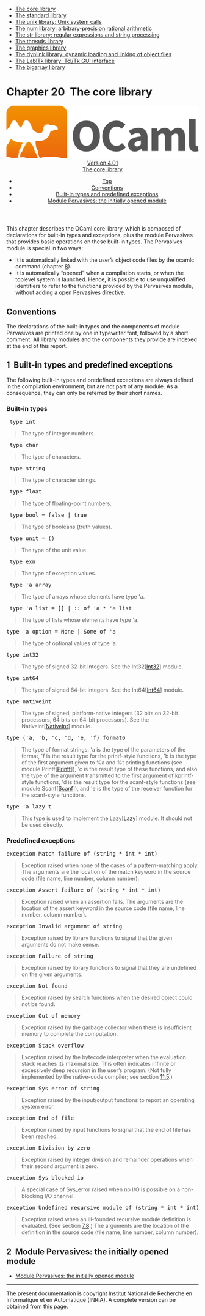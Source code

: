 <!-- ((! set title Manual !)) ((! set documentation !)) ((! set manual !)) ((! set nobreadcrumb !)) -->
<div class="manual content"><ul class="part_menu"><li class="active"><a href="core.html">The core library</a></li><li><a href="stdlib.html">The standard library</a></li><li><a href="libunix.html">The unix library: Unix system calls</a></li><li><a href="libnum.html">The num library: arbitrary-precision rational arithmetic</a></li><li><a href="libstr.html">The str library: regular expressions and string processing</a></li><li><a href="libthreads.html">The threads library</a></li><li><a href="libgraph.html">The graphics library</a></li><li><a href="libdynlink.html">The dynlink library: dynamic loading and linking of object files</a></li><li><a href="liblabltk.html">The LablTk library: Tcl/Tk GUI interface</a></li><li><a href="libbigarray.html">The bigarray library</a></li></ul>




<h1 class="chapter" id="sec462"><span>Chapter 20</span>&nbsp;&nbsp;The core library</h1>
<header><nav class="toc brand"><a class="brand" href="https://ocaml.org/"><img src="colour-logo-gray.svg" class="svg" alt="OCaml"></a></nav><nav class="toc"><div class="toc_version"><a href="/docs" id="version-select">Version 4.01</a></div><div class="toc_title"><a href="#">The core library</a></div><ul><li class="top"><a href="#">Top</a></li>
<li><a href="#sec463">Conventions</a>
</li><li><a href="#sec464">Built-in types and predefined exceptions</a>
</li><li><a href="#sec467">Module <span class="c007">Pervasives</span>: the initially opened module</a>
</li></ul></nav></header>
<p> <a id="c:corelib"></a></p><p>This chapter describes the OCaml core library, which is
composed of declarations for built-in types and exceptions, plus
the module <span class="c007">Pervasives</span> that provides basic operations on these
built-in types. The <span class="c007">Pervasives</span> module is special in two
ways:
</p><ul class="itemize"><li class="li-itemize">
It is automatically linked with the user’s object code files by
the <span class="c007">ocamlc</span> command (chapter&nbsp;<a href="comp.html#c%3Acamlc">8</a>).</li><li class="li-itemize">It is automatically “opened” when a compilation starts, or
when the toplevel system is launched. Hence, it is possible to use
unqualified identifiers to refer to the functions provided by the
<span class="c007">Pervasives</span> module, without adding a <span class="c007">open Pervasives</span> directive.
</li></ul><h2 class="section" id="sec463">Conventions</h2>
<p>The declarations of the built-in types and the components of module
<span class="c007">Pervasives</span> are printed one by one in typewriter font, followed by a
short comment. All library modules and the components they provide are
indexed at the end of this report.</p>
<h2 class="section" id="sec464">1&nbsp;&nbsp;Built-in types and predefined exceptions</h2>
<p>The following built-in types and predefined exceptions are always
defined in the
compilation environment, but are not part of any module. As a
consequence, they can only be referred by their short names.</p><h3 class="subsection" id="sec465">Built-in types</h3>
<pre> type int
</pre><p><a id="hevea_manual9"></a>
</p><blockquote class="quote">
The type of integer numbers.
</blockquote><pre> type char
</pre><p><a id="hevea_manual10"></a>
</p><blockquote class="quote">
The type of characters.
</blockquote><pre> type string
</pre><p><a id="hevea_manual11"></a>
</p><blockquote class="quote">
The type of character strings.
</blockquote><pre> type float
</pre><p><a id="hevea_manual12"></a>
</p><blockquote class="quote">
The type of floating-point numbers.
</blockquote><pre> type bool = false | true
</pre><p><a id="hevea_manual13"></a>
</p><blockquote class="quote">
The type of booleans (truth values).
</blockquote><pre> type unit = ()
</pre><p><a id="hevea_manual14"></a>
</p><blockquote class="quote">
The type of the unit value.
</blockquote><pre> type exn
</pre><p><a id="hevea_manual15"></a>
</p><blockquote class="quote">
The type of exception values.
</blockquote><pre> type 'a array
</pre><p><a id="hevea_manual16"></a>
</p><blockquote class="quote">
The type of arrays whose elements have type <span class="c007">'a</span>.
</blockquote><pre> type 'a list = [] | :: of 'a * 'a list
</pre><p><a id="hevea_manual17"></a>
</p><blockquote class="quote">
The type of lists whose elements have type <span class="c007">'a</span>.
</blockquote><pre>type 'a option = None | Some of 'a
</pre><p><a id="hevea_manual18"></a>
</p><blockquote class="quote">
The type of optional values of type <span class="c007">'a</span>.
</blockquote><pre>type int32
</pre><p><a id="hevea_manual19"></a>
</p><blockquote class="quote">
The type of signed 32-bit integers.
See the <span class="c007">Int32</span>[<a href="../../api/4.01/Int32.html"><span class="c007">Int32</span></a>] module.
</blockquote><pre>type int64
</pre><p><a id="hevea_manual20"></a>
</p><blockquote class="quote">
The type of signed 64-bit integers.
See the <span class="c007">Int64</span>[<a href="../../api/4.01/Int64.html"><span class="c007">Int64</span></a>] module.
</blockquote><pre>type nativeint
</pre><p><a id="hevea_manual21"></a>
</p><blockquote class="quote">
The type of signed, platform-native integers (32 bits on 32-bit
processors, 64 bits on 64-bit processors).
See the <span class="c007">Nativeint</span>[<a href="../../api/4.01/Nativeint.html"><span class="c007">Nativeint</span></a>] module.
</blockquote><pre>type ('a, 'b, 'c, 'd, 'e, 'f) format6
</pre><p><a id="hevea_manual22"></a>
</p><blockquote class="quote">
The type of format strings. <span class="c007">'a</span> is the type of the parameters of
the format, <span class="c007">'f</span> is the result type for the <span class="c007">printf</span>-style
functions, <span class="c007">'b</span> is the type of the first argument given to <span class="c007">%a</span> and
<span class="c007">%t</span> printing functions (see module <span class="c007">Printf</span>[<a href="../../api/4.01/Printf.html"><span class="c007">Printf</span></a>]),
<span class="c007">'c</span> is the result type of these functions, and also the type of the
argument transmitted to the first argument of <span class="c007">kprintf</span>-style
functions, <span class="c007">'d</span> is the result type for the <span class="c007">scanf</span>-style functions
(see module <span class="c007">Scanf</span>[<a href="../../api/4.01/Scanf.html"><span class="c007">Scanf</span></a>]),
and <span class="c007">'e</span> is the type of the receiver function for the <span class="c007">scanf</span>-style
functions.
</blockquote><pre>type 'a lazy_t
</pre><p><a id="hevea_manual23"></a>
</p><blockquote class="quote">
This type is used to implement the <span class="c007">Lazy</span>[<a href="../../api/4.01/Lazy.html"><span class="c007">Lazy</span></a>] module.
It should not be used directly.
</blockquote><h3 class="subsection" id="sec466">Predefined exceptions</h3>
<pre>exception Match_failure of (string * int * int)
</pre><p><a id="hevea_manual24"></a>
</p><blockquote class="quote">
Exception raised when none of the cases of a pattern-matching
apply. The arguments are the location of the <span class="c007">match</span> keyword
in the source code (file name, line number, column number).
</blockquote><pre>exception Assert_failure of (string * int * int)
</pre><p><a id="hevea_manual25"></a>
</p><blockquote class="quote">
Exception raised when an assertion fails. The arguments are
the location of the <span class="c007">assert</span> keyword in the source code
(file name, line number, column number).
</blockquote><pre>exception Invalid_argument of string
</pre><p><a id="hevea_manual26"></a>
</p><blockquote class="quote">
Exception raised by library functions to signal that the given
arguments do not make sense.
</blockquote><pre>exception Failure of string
</pre><p><a id="hevea_manual27"></a>
</p><blockquote class="quote">
Exception raised by library functions to signal that they are
undefined on the given arguments.
</blockquote><pre>exception Not_found
</pre><p><a id="hevea_manual28"></a>
</p><blockquote class="quote">
Exception raised by search functions when the desired object
could not be found.
</blockquote><pre>exception Out_of_memory
</pre><p><a id="hevea_manual29"></a>
</p><blockquote class="quote">
Exception raised by the garbage collector
when there is insufficient memory to complete the computation.
</blockquote><pre>exception Stack_overflow
</pre><p><a id="hevea_manual30"></a>
</p><blockquote class="quote">
Exception raised by the bytecode interpreter when the evaluation
stack reaches its maximal size. This often indicates infinite
or excessively deep recursion in the user’s program.
(Not fully implemented by the native-code compiler;
see section&nbsp;<a href="native.html#s%3Acompat-native-bytecode">11.5</a>.)
</blockquote><pre>exception Sys_error of string
</pre><p><a id="hevea_manual31"></a>
</p><blockquote class="quote">
Exception raised by the input/output functions to report
an operating system error.
</blockquote><pre>exception End_of_file
</pre><p><a id="hevea_manual32"></a>
</p><blockquote class="quote">
Exception raised by input functions to signal that the
end of file has been reached.
</blockquote><pre>exception Division_by_zero
</pre><p><a id="hevea_manual33"></a>
</p><blockquote class="quote">
Exception raised by integer division and remainder operations
when their second argument is zero.
</blockquote><pre>exception Sys_blocked_io
</pre><p><a id="hevea_manual34"></a>
</p><blockquote class="quote">
A special case of <span class="c007">Sys_error</span> raised when no I/O is possible
on a non-blocking I/O channel.
</blockquote><pre>exception Undefined_recursive_module of (string * int * int)
</pre><p><a id="hevea_manual35"></a>
</p><blockquote class="quote">
Exception raised when an ill-founded recursive module definition
is evaluated. (See section&nbsp;<a href="extn.html#s-recursive-modules">7.8</a>.)
The arguments are the location of the definition in the source code
(file name, line number, column number).
</blockquote>
<h2 class="section" id="sec467">2&nbsp;&nbsp;Module <span class="c007">Pervasives</span>: the initially opened module</h2>
<ul class="ftoc2"><li class="li-links">
<a href="../../api/4.01/Pervasives.html">Module <span class="c007">Pervasives</span>: the initially opened module</a>
</li></ul>
<hr>





<div class="copyright">The present documentation is copyright Institut National de Recherche en Informatique et en Automatique (INRIA). A complete version can be obtained from <a href="http://caml.inria.fr/pub/docs/manual-ocaml/">this page</a>.</div></div>